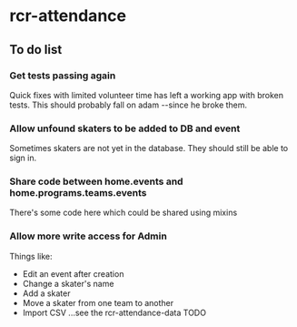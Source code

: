 # rcr-attendance

## To do list

### Get tests passing again
Quick fixes with limited volunteer time has left a working app with broken tests. This should probably fall on adam --since he broke them.

### Allow unfound skaters to be added to DB and event
Sometimes skaters are not yet in the database.  They should still be able to sign in.

### Share code between home.events and home.programs.teams.events
There's some code here which could be shared using mixins

### Allow more write access for Admin
Things like:
- Edit an event after creation
- Change a skater's name
- Add a skater
- Move a skater from one team to another
- Import CSV ...see the rcr-attendance-data TODO